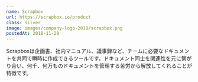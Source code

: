 ```yaml
---
name: Scrapbox
url: https://scrapbox.io/product
class: silver
image: images/company-logo-2018/scrapbox.png
postedAt: 2018-11-20
---
```


Scrapboxは企画書、社内マニュアル、議事録など、チームに必要なドキュメントを共同で瞬時に作成できるツールです。ドキュメント同士を関連性を元に繋がり合い、何千、何万ものドキュメントを管理する苦労から解放してくれることが特徴です。
